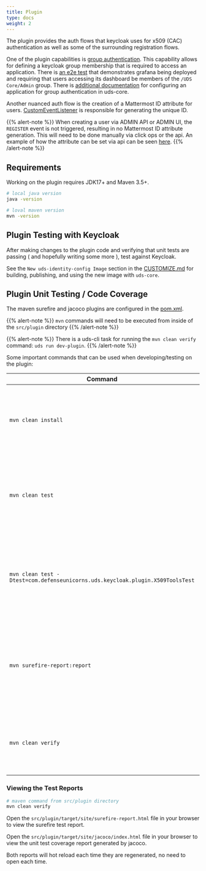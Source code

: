 ```yaml
---
title: Plugin
type: docs
weight: 2
---
```


The plugin provides the auth flows that keycloak uses for x509 (CAC) authentication as well as some of the surrounding registration flows.

One of the plugin capabilities is [group authentication](https://github.com/defenseunicorns/uds-identity-config/blob/main/src/plugin/src/main/java/com/defenseunicorns/uds/keycloak/plugin/authentication/RequireGroupAuthenticator.java). This capability allows for defining a keycloak group membership that is required to access an application. There is [an e2e test](https://github.com/defenseunicorns/uds-identity-config/blob/main/src/test/cypress/e2e/group-authz.cy.ts) that demonstrates grafana being deployed and requiring that users accessing its dashboard be members of the `/UDS Core/Admin` group. There is [additional documentation](https://github.com/defenseunicorns/uds-core/blob/main/docs/configuration/uds-operator.md?plain=1#L23-L26) for configuring an application for group authentication in uds-core.

Another nuanced auth flow is the creation of a Mattermost ID attribute for users. [CustomEventListener](https://github.com/defenseunicorns/uds-identity-config/blob/main/src/plugin/src/main/java/com/defenseunicorns/uds/keycloak/plugin/CustomEventListenerProvider.java) is responsible for generating the unique ID.

{{% alert-note %}}
When creating a user via ADMIN API or ADMIN UI, the `REGISTER` event is not triggered, resulting in no Mattermost ID attribute generation. This will need to be done manually via click ops or the api. An example of how the attribute can be set via api can be seen [here](https://github.com/defenseunicorns/uds-common/blob/b2e8b25930c953ef893e7c787fe350f0d8679ee2/tasks/setup.yaml#L46).
{{% /alert-note %}}

## Requirements

Working on the plugin requires JDK17+ and Maven 3.5+.

```bash
# local java version
java -version

# loval maven version
mvn -version
```

## Plugin Testing with Keycloak

After making changes to the plugin code and verifying that unit tests are passing ( and hopefully writing some more ), test against Keycloak.

See the `New uds-identity-config Image` section in the [CUSTOMIZE.md](./CUSTOMIZE.md#new-uds-identity-config-image) for building, publishing, and using the new image with `uds-core`.

## Plugin Unit Testing / Code Coverage

The maven surefire and jacoco plugins are configured in the [pom.xml](https://github.com/defenseunicorns/uds-identity-config/blob/main/src/plugin/pom.xml).

{{% alert-note %}}
`mvn` commands will need to be executed from inside of the `src/plugin` directory
{{% /alert-note %}}

{{% alert-note %}}
There is a uds-cli task for running the `mvn clean verify` command: `uds run dev-plugin`.
{{% /alert-note %}}

Some important commands that can be used when developing/testing on the plugin:

|Command|Description|
|-------|-----------|
| `mvn clean install` | Cleans up build artifacts and then builds and installs project into local maven repository. |
| `mvn clean test` | Cleans up build artifacts and then compiles the source code and runs all tests in the project. |
| `mvn clean test -Dtest=com.defenseunicorns.uds.keycloak.plugin.X509ToolsTest` | Same as `mvn clean test` but instead of running all tests in project, only runs the tests in designated file. |
| `mvn surefire-report:report` | This command will run the `mvn clean test` and then generate the surefire-report.html file in `target/site` |
| `mvn clean verify` | Clean project, run tests, and generate both surefire and jacoco reports |

### Viewing the Test Reports

```bash
# maven command from src/plugin directory
mvn clean verify
```

Open the `src/plugin/target/site/surefire-report.html` file in your browser to view the surefire test report.

Open the `src/plugin/target/site/jacoco/index.html` file in your browser to view the unit test coverage report generated by jacoco.

Both reports will hot reload each time they are regenerated, no need to open each time.
